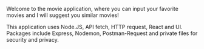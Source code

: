 Welcome to the movie application, where you can input your favorite movies and I will suggest you similar movies!

This application uses Node.JS, API fetch, HTTP request, React and UI. Packages include Express, Nodemon, Postman-Request and private files for security and privacy.
